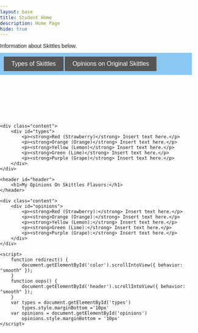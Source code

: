 ```yaml
---
layout: base
title: Student Home 
description: Home Page
hide: true
---
```


<html lang="en">
<head>
    <meta charset="UTF-8">
    <meta name="viewport" content="width=device-width, initial-scale=1.0">
    <style>
        body {
            font-family: Arial, sans-serif;
            margin: 0;
            padding: 0;
        }
        .header {
            background-color: #333; 
            color: white;
            padding: 10px 20px;
            text-align: center;
        }
        .subnav {
            background-color: hsl(204, 80%, 75%);
            padding: 10px;
            position: sticky;
            top: 0;
            z-index: 1000;
        }
        .subnav button {
            background-color: #555;
            color: white;
            border: none;
            padding: 10px 20px;
            cursor: pointer;
            font-size: 16px;
        }
        .subnav button:hover {
            background-color: #666;
        }
        .content {
            margin: 20px;
        }
        h1 {
            color: #ffffff;
        }
        p {
            margin: 10px 0;
        }
    </style>
</head>

<p>Information about Skittles below.</p>

<body>
    <div class="subnav">
        <button onclick="redirect()">Types of Skittles</button>
        <button onclick="oops()">Opinions on Original Skittles</button>
    </div>
    <header id="color">
        <h1>Types of Skittles (Ordered by Color):</h1>
    </header>

    <div class="content">
        <div id="types">
            <p><strong>Red (Strawberry)</strong> Insert text here.</p>
            <p><strong>Orange (Orange)</strong> Insert text here.</p>
            <p><strong>Yellow (Lemon)</strong> Insert text here.</p>
            <p><strong>Green (Lime)</strong> Insert text here.</p>
            <p><strong>Purple (Grape)</strong> Insert text here.</p>
        </div>
    </div>

    <header id="header">
        <h1>My Opinions On Skittles Flavors:</h1>
    </header>

    <div class="content">
        <div id="opinions">
            <p><strong>Red (Strawberry):</strong> Insert text here.</p>
            <p><strong>Orange (Orange):</strong> Insert text here.</p>
            <p><strong>Yellow (Lemon):</strong> Insert text here.</p>
            <p><strong>Green (Lime):</strong> Insert text here.</p>
            <p><strong>Purple (Grape):</strong> Insert text here.</p>
        </div>
    </div>

    <script>
        function redirect() {
            document.getElementById('color').scrollIntoView({ behavior: "smooth" });
        }
        function oops() {
            document.getElementById('header').scrollIntoView({ behavior: "smooth" });
        }
        var types = document.getElementById('types')
            types.style.marginBottom ='10px'
        var opinions = document.getElementById('opinions')
            opinions.style.marginBottom = '10px'
    </script>
</body>
</html>
